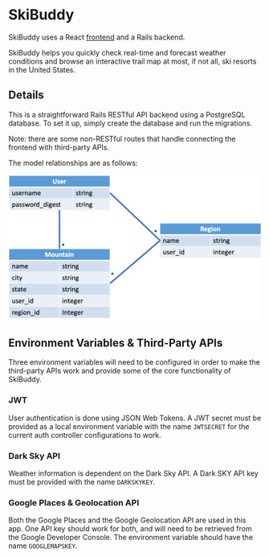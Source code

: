 # SkiBuddy

SkiBuddy uses a React [frontend](https://github.com/imanj12/skibuddy-frontend) and a Rails backend.

SkiBuddy helps you quickly check real-time and forecast weather conditions and browse an interactive trail map at most, if not all, ski resorts in the United States.

## Details

This is a straightforward Rails RESTful API backend using a PostgreSQL database. To set it up, simply create the database and run the migrations. 

Note: there are some non-RESTful routes that handle connecting the frontend with third-party APIs.

The model relationships are as follows:

![SkiBuddy Models](storage/skibuddy_models.png?raw=true "SkiBuddy Models")

## Environment Variables & Third-Party APIs

Three environment variables will need to be configured in order to make the third-party APIs work and provide some of the core functionality of SkiBuddy.

### JWT

User authentication is done using JSON Web Tokens. A JWT secret must be provided as a local environment variable with the name `JWTSECRET` for the current auth controller configurations to work.

### Dark Sky API

Weather information is dependent on the Dark Sky API. A Dark SKY API key must be provided with the name `DARKSKYKEY`.

### Google Places & Geolocation API

Both the Google Places and the Google Geolocation API are used in this app. One API key should work for both, and will need to be retrieved from the Google Developer Console. The environment variable should have the name `GOOGLEMAPSKEY`.
